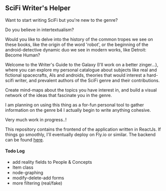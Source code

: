 ## SciFi Writer's Helper

Want to start writing SciFi but you're new to the genre?

Do you believe in intertextualism?

Would you like to delve into the history of the common tropes we see on these books, like the origin of the word 'robot', or the beginning of the android-detective dynamic duo we see in modern works, like Detroit: Become Human?

Welcome to the Writer's Guide to the Galaxy (I'll work on a better zinger...), where you can explore my personal catalogue about subjects like real and fictional spacecrafts, AIs and androids, theories that would interest a hard-scifi writer, and prevalent authors of the SciFi genre and their contributions.

Create mind-maps about the topics you have interest in, and build a visual network of the ideas that fascinate you in the genre.

I am planning on using this thing as a for-fun personal tool to gather information on the genre b4 I actually begin to write anything cohesive.

Very much work in progress..!

This repository contains the frontend of the application written in ReactJs. If things go smoothly, I'll eventually deploy on Fly.io or similar. The backend can be found [here](https://github.com/ssuihko/SpaceProject).

#### Todo Log

- add reality fields to People & Concepts
- Item class
- node-graphing
- modify-delete-add forms
- more filtering (real/fake)
